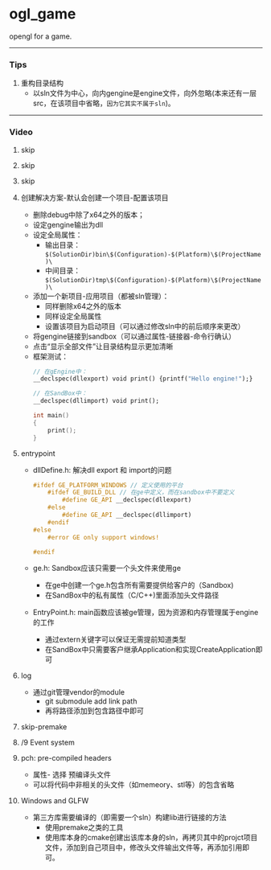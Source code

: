 # ogl_game
opengl for a game.


---------------------------------

### Tips

1. 重构目录结构
    - 以sln文件为中心，向内gengine是engine文件，向外忽略(本来还有一层src，在该项目中省略，`因为它其实不属于sln`)。

---------------------------------

### Video

1. skip
2. skip
3. skip
4. 创建解决方案-默认会创建一个项目-配置该项目
    - 删除debug中除了x64之外的版本；
    - 设定gengine输出为dll
    - 设定全局属性：
        - 输出目录：`$(SolutionDir)bin\$(Configuration)-$(Platform)\$(ProjectName)\`
        - 中间目录：`$(SolutionDir)tmp\$(Configuration)-$(Platform)\$(ProjectName)\`
    - 添加一个新项目-应用项目（都被sln管理）：
        - 同样删除x64之外的版本
        - 同样设定全局属性
        - 设置该项目为启动项目（可以通过修改sln中的前后顺序来更改）
    - 将gengine链接到sandbox（可以通过属性-链接器-命令行确认）
    - 点击“显示全部文件”让目录结构显示更加清晰
    - 框架测试：
        ```c++
        // 在gEngine中：
        __declspec(dllexport) void print() {printf("Hello engine!");}

        // 在SandBox中：
        __declspec(dllimport) void print();

        int main()
        {
            print();
        }
        ```
5. entrypoint
    - dllDefine.h: 解决dll export 和 import的问题
        ```c++
        #ifdef GE_PLATFORM_WINDOWS // 定义使用的平台
            #ifdef GE_BUILD_DLL // 在ge中定义，而在sandbox中不要定义
                #define GE_API __declspec(dllexport)
            #else
                #define GE_API __declspec(dllimport)
            #endif
        #else
            #error GE only support windows!

        #endif
        ```
    - ge.h: Sandbox应该只需要一个头文件来使用ge
        * 在ge中创建一个ge.h包含所有需要提供给客户的（Sandbox)
        * 在SandBox中的私有属性（C/C++)里面添加头文件路径

    - EntryPoint.h: main函数应该被ge管理，因为资源和内存管理属于engine的工作
        * 通过extern关键字可以保证无需提前知道类型
        * 在SandBox中只需要客户继承Application和实现CreateApplication即可

6. log
    - 通过git管理vendor的module
        * git submodule add link path
        * 再将路径添加到包含路径中即可

7. skip-premake

8. /9 Event system

10. pch: pre-compiled headers
    - 属性- 选择 预编译头文件
    - 可以将代码中非相关的头文件（如memeory、stl等）的包含省略

11. Windows and GLFW
    - 第三方库需要编译的（即需要一个sln）构建lib进行链接的方法
        - 使用premake之类的工具
        - 使用库本身的cmake创建出该库本身的sln，再拷贝其中的projct项目文件，添加到自己项目中，修改头文件输出文件等，再添加引用即可。



